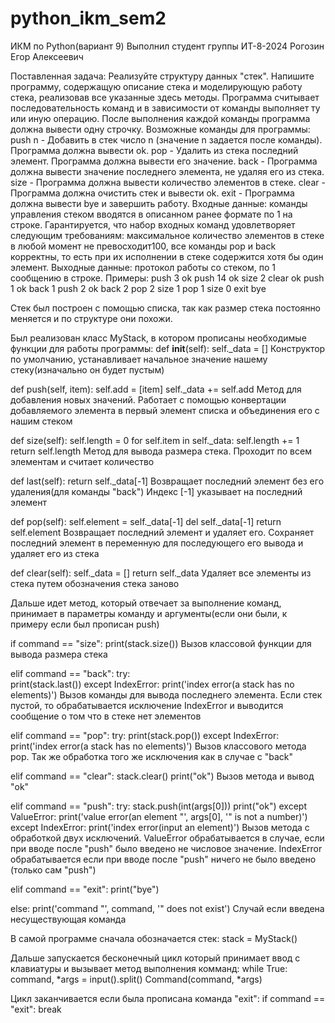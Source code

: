 # python_ikm_sem2
ИКМ по Python(вариант 9)
Выполнил студент группы ИТ-8-2024 Рогозин Егор Алексеевич

Поставленная задача:
Реализуйте структуру данных "стек". Напишите программу, содержащую описание стека и моделирующую работу стека, реализовав все указанные здесь методы. Программа считывает последовательность команд и в зависимости от команды выполняет ту или иную операцию. После выполнения каждой команды программа должна вывести одну строчку. Возможные команды для программы:
push n - Добавить в стек число n (значение n задается после команды). Программа должна вывести ok.
pop - Удалить из стека последний элемент. Программа должна вывести его значение.
back - Программа должна вывести значение последнего элемента, не удаляя его из стека.
size - Программа должна вывести количество элементов в стеке.
clear - Программа должна очистить стек и вывести ok.
exit - Программа должна вывести bye и завершить работу.
Входные данные: команды управления стеком вводятся в описанном ранее формате по 1 на строке. Гарантируется, что набор входных команд удовлетворяет следующим требованиям: максимальное количество элементов в стеке в любой момент не превосходит100, все команды pop и back корректны, то есть при их исполнении в стеке содержится хотя бы один элемент.
Выходные данные: протокол работы со стеком, по 1 сообщению в строке.
Примеры:
push 3
ok
push 14
ok
size
2
clear
ok
push 1
ok
back
1
push 2
ok
back
2
pop
2
size
1
pop
1
size
0
exit
bye

Стек был построен с помощью списка, так как размер стека постоянно меняется и по структуре они похожи.


Был реализован класс MyStack, в котором прописаны необходимые функции для работы программы:
def __init__(self):
            self._data = []
Конструктор по умолчанию, устанавливает начальное значение нашему стеку(изначально он будет пустым)

def push(self, item):
            self.add = [item]
            self._data += self.add
Метод для добавления новых значений. Работает с помощью конвертации добавляемого элемента в первый элемент списка и объединения его с нашим стеком

def size(self):
            self.length = 0
            for self.item in self._data:
               self.length += 1
            return self.length
Метод для вывода размера стека. Проходит по всем элементам и считает количество

def last(self):
           return self._data[-1]
Возвращает последний элемент без его удаления(для команды "back")
Индекс [-1] указывает на последний элемент

def pop(self):
           self.element = self._data[-1]
           del self._data[-1]
           return self.element
Возвращает последний элемент и удаляет его. Сохраняет последний элемент в переменную для последующего его вывода и удаляет его из стека

def clear(self):
           self._data = []
           return self._data
Удаляет все элементы из стека путем обозначения стека заново

Дальше идет метод, который отвечает за выполнение команд, принимает в параметры команду и аргументы(если они были, к примеру если был прописан push)

if command == "size":
        print(stack.size())
Вызов классовой функции для вывода размера стека

elif command == "back":
      try:  
        print(stack.last())
      except IndexError:
        print('index error(a stack has no elements)')
Вызов команды для вывода последнего элемента. Если стек пустой, то обрабатывается исключение IndexError и выводится сообщение о том что в стеке нет элементов

elif command == "pop":
      try:
        print(stack.pop())
      except IndexError:
        print('index error(a stack has no elements)')
Вызов классового метода pop. Так же обработка того же исключения как в случае с "back"

elif command == "clear":
        stack.clear()
        print("ok")
Вызов метода и вывод "ok"

elif command == "push":
      try:
        stack.push(int(args[0]))
        print("ok")
      except ValueError:
        print('value error(an element "', args[0], '" is not a number)')
      except IndexError:
        print('index error(input an element)')
Вызов метода с обработкой двух исключений. ValueError обрабатывается в случае, если при вводе после "push" было введено не числовое значение.
IndexError обрабатывается если при вводе после "push" ничего не было введено (только сам "push")

elif command == "exit":
        print("bye")

else:
       print('command "', command, '" does not exist')
Случай если введена несуществующая команда

В самой программе сначала обозначается стек:
stack = MyStack()

Дальше запускается бесконечный цикл который принимает ввод с клавиатуры и вызывает метод выполнения комманд:
while True:
    command, *args = input().split()
    Command(command, *args)

Цикл заканчивается если была прописана команда "exit":
    if command == "exit":
      break


